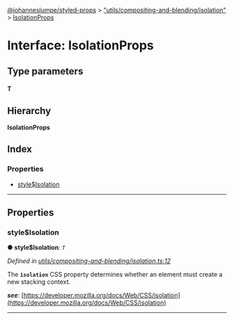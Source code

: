 [@johanneslumpe/styled-props](../README.md) > ["utils/compositing-and-blending/isolation"](../modules/_utils_compositing_and_blending_isolation_.md) > [IsolationProps](../interfaces/_utils_compositing_and_blending_isolation_.isolationprops.md)

# Interface: IsolationProps

## Type parameters
#### T 
## Hierarchy

**IsolationProps**

## Index

### Properties

* [style$Isolation](_utils_compositing_and_blending_isolation_.isolationprops.md#style_isolation)

---

## Properties

<a id="style_isolation"></a>

###  style$Isolation

**● style$Isolation**: *`T`*

*Defined in [utils/compositing-and-blending/isolation.ts:12](https://github.com/johanneslumpe/styled-props/blob/8e709f1/src/utils/compositing-and-blending/isolation.ts#L12)*

The **`isolation`** CSS property determines whether an element must create a new stacking context.

*__see__*: [https://developer.mozilla.org/docs/Web/CSS/isolation](https://developer.mozilla.org/docs/Web/CSS/isolation)

___

